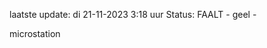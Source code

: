 laatste update: 
di 21-11-2023  3:18   uur 
Status: FAALT - geel - 
<div class="service Y">microstation</div>